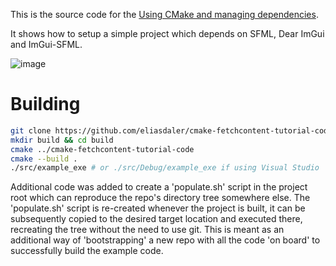 This is the source code for the [Using CMake and managing dependencies](https://edw.is/using-cmake/).

It shows how to setup a simple project which depends on SFML, Dear ImGui and ImGui-SFML.

![image](https://user-images.githubusercontent.com/1285136/119359595-76e74280-bcb2-11eb-9ad5-1e69795e5696.png)

# Building

```sh
git clone https://github.com/eliasdaler/cmake-fetchcontent-tutorial-code
mkdir build && cd build
cmake ../cmake-fetchcontent-tutorial-code
cmake --build .
./src/example_exe # or ./src/Debug/example_exe if using Visual Studio
```

Additional code was added to create a 'populate.sh' script in the project
root which can reproduce the repo's directory tree somewhere else. The
'populate.sh' script is re-created whenever the project is built, it can
be subsequently copied to the desired target location and executed there,
recreating the tree without the need to use git. This is meant as an additional
way of 'bootstrapping' a new repo with all the code 'on board' to successfully
build the example code.
